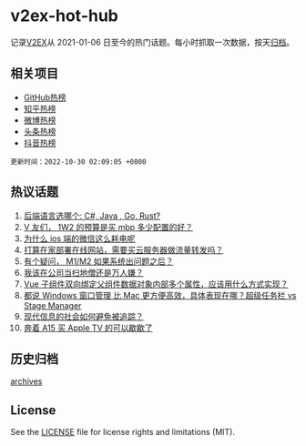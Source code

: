 # v2ex-hot-hub

 记录[V2EX](https://www.v2ex.com/)从 2021-01-06 日至今的热门话题。每小时抓取一次数据，按天[归档](archives)。
 
 ## 相关项目

- [GitHub热榜](https://github.com/snaildev/github-hot-hub)
- [知乎热榜](https://github.com/snaildev/zhihu-hot-hub)
- [微博热榜](https://github.com/snaildev/weibo-hot-hub)
- [头条热榜](https://github.com/snaildev/toutiao-hot-hub)
- [抖音热榜](https://github.com/snaildev/douyin-hot-hub)


 `更新时间：2022-10-30 02:09:05 +0800`

## 热议话题

1. [后端语言选哪个: C#, Java , Go, Rust?](https://www.v2ex.com/t/890899)
1. [V 友们， 1W2 的预算是买 mbp 多少配置的好？](https://www.v2ex.com/t/890913)
1. [为什么 ios 端的微信这么耗电呢](https://www.v2ex.com/t/890946)
1. [打算在家部署在线网站，需要买云服务器做流量转发吗？](https://www.v2ex.com/t/890927)
1. [有个疑问， M1/M2 如果系统出问题之后？](https://www.v2ex.com/t/890916)
1. [我该在公司当扫地僧还是万人嫌？](https://www.v2ex.com/t/890962)
1. [Vue 子组件双向绑定父组件数据对象内部多个属性，应该用什么方式实现？](https://www.v2ex.com/t/890909)
1. [都说 Windows 窗口管理 比 Mac 更方便高效，具体表现在哪？超级任务栏 vs Stage Manager](https://www.v2ex.com/t/890874)
1. [现代信息的社会如何避免被追踪？](https://www.v2ex.com/t/890966)
1. [奔着 A15 买 Apple TV 的可以歇歇了](https://www.v2ex.com/t/890945)

## 历史归档

[archives](archives)

## License

See the [LICENSE](LICENSE) file for license rights and limitations (MIT).
